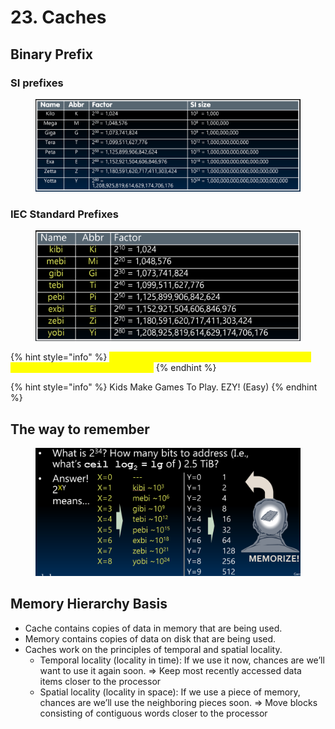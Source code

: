 # 23. Caches

## Binary Prefix

### SI prefixes

<figure><img src=".gitbook/assets/image (8) (1) (1) (1) (1).png" alt=""><figcaption></figcaption></figure>

### IEC Standard Prefixes

<figure><img src=".gitbook/assets/image (1) (1) (1) (1) (1) (1) (1) (1) (1) (1).png" alt=""><figcaption></figcaption></figure>

{% hint style="info" %}
<mark style="color:yellow;">Now SI prefixes only have their base-10 meaning and never have a base-2 meaning.</mark>
{% endhint %}

{% hint style="info" %}
Kids Make Games To Play. EZY! (Easy)
{% endhint %}

## The way to remember

<figure><img src=".gitbook/assets/image (2) (1) (1) (1) (1) (1) (1) (1) (1).png" alt=""><figcaption></figcaption></figure>

## Memory Hierarchy Basis

* Cache contains copies of data in memory that are being used.&#x20;
* Memory contains copies of data on disk that are being used.&#x20;
* Caches work on the principles of temporal and spatial locality.&#x20;
  * Temporal locality (locality in time): If we use it now, chances are we’ll want to use it again soon. ⇒ Keep most recently accessed data items closer to the processor&#x20;
  * Spatial locality (locality in space): If we use a piece of memory, chances are we’ll use the neighboring pieces soon. ⇒ Move blocks consisting of contiguous words closer to the processor















